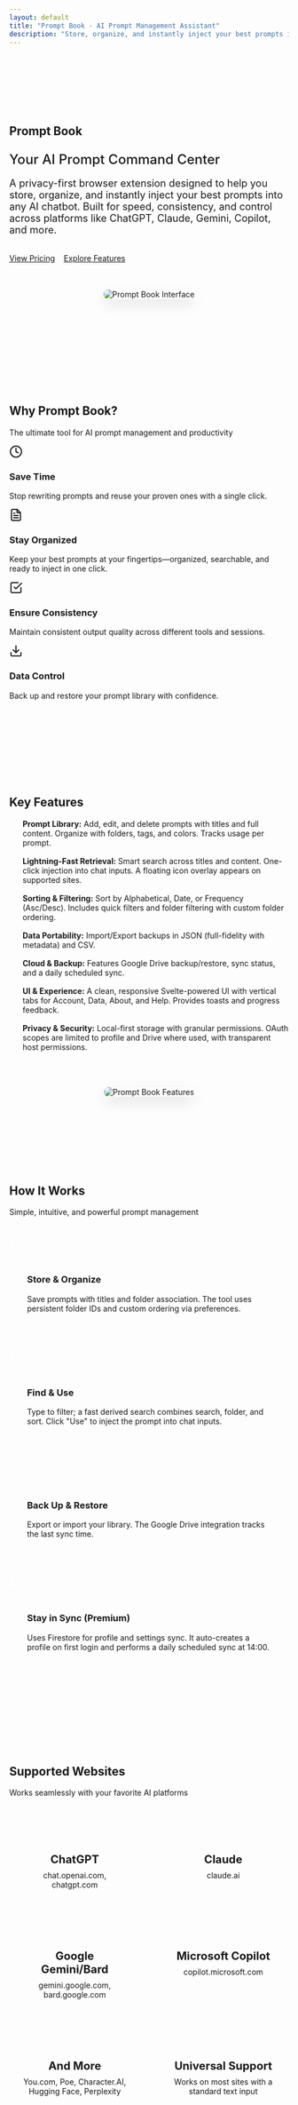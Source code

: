 ```yaml
---
layout: default
title: "Prompt Book - AI Prompt Management Assistant"
description: "Store, organize, and instantly inject your best prompts into any AI chatbot with our privacy-first browser extension."
---
```


<section class="product-hero-section">
  <div class="container">
    <div class="product-hero-content">
      <h1>Prompt Book</h1>
      <p class="product-tagline">Your AI Prompt Command Center</p>
      <p class="product-description">A privacy-first browser extension designed to help you store, organize, and instantly inject your best prompts into any AI chatbot. Built for speed, consistency, and control across platforms like ChatGPT, Claude, Gemini, Copilot, and more.</p>
      <div class="product-cta">
        <a href="#pricing" class="btn btn-primary btn-lg">View Pricing</a>
        <a href="#features" class="btn btn-outline btn-lg">Explore Features</a>
      </div>
    </div>
    <div class="product-hero-image">
      <img src="{{ site.baseurl }}/assets/images/prompt-book-hero.svg" alt="Prompt Book Interface" class="product-image">
    </div>
  </div>
</section>

<section id="features" class="product-features-section">
  <div class="container">
    <div class="section-header">
      <h2>Why Prompt Book?</h2>
      <p>The ultimate tool for AI prompt management and productivity</p>
    </div>
    <div class="features-grid">
      <div class="feature-card">
        <div class="feature-icon">
          <svg xmlns="http://www.w3.org/2000/svg" width="24" height="24" viewBox="0 0 24 24" fill="none" stroke="currentColor" stroke-width="2" stroke-linecap="round" stroke-linejoin="round"><circle cx="12" cy="12" r="10"></circle><polyline points="12 6 12 12 16 14"></polyline></svg>
        </div>
        <h3>Save Time</h3>
        <p>Stop rewriting prompts and reuse your proven ones with a single click.</p>
      </div>
      <div class="feature-card">
        <div class="feature-icon">
          <svg xmlns="http://www.w3.org/2000/svg" width="24" height="24" viewBox="0 0 24 24" fill="none" stroke="currentColor" stroke-width="2" stroke-linecap="round" stroke-linejoin="round"><path d="M14 2H6a2 2 0 0 0-2 2v16a2 2 0 0 0 2 2h12a2 2 0 0 0 2-2V8z"></path><polyline points="14 2 14 8 20 8"></polyline><line x1="16" y1="13" x2="8" y2="13"></line><line x1="16" y1="17" x2="8" y2="17"></line><polyline points="10 9 9 9 8 9"></polyline></svg>
        </div>
        <h3>Stay Organized</h3>
        <p>Keep your best prompts at your fingertips—organized, searchable, and ready to inject in one click.</p>
      </div>
      <div class="feature-card">
        <div class="feature-icon">
          <svg xmlns="http://www.w3.org/2000/svg" width="24" height="24" viewBox="0 0 24 24" fill="none" stroke="currentColor" stroke-width="2" stroke-linecap="round" stroke-linejoin="round"><polyline points="9 11 12 14 22 4"></polyline><path d="M21 12v7a2 2 0 0 1-2 2H5a2 2 0 0 1-2-2V5a2 2 0 0 1 2-2h11"></path></svg>
        </div>
        <h3>Ensure Consistency</h3>
        <p>Maintain consistent output quality across different tools and sessions.</p>
      </div>
      <div class="feature-card">
        <div class="feature-icon">
          <svg xmlns="http://www.w3.org/2000/svg" width="24" height="24" viewBox="0 0 24 24" fill="none" stroke="currentColor" stroke-width="2" stroke-linecap="round" stroke-linejoin="round"><path d="M21 15v4a2 2 0 0 1-2 2H5a2 2 0 0 1-2-2v-4"></path><polyline points="7 10 12 15 17 10"></polyline><line x1="12" y1="15" x2="12" y2="3"></line></svg>
        </div>
        <h3>Data Control</h3>
        <p>Back up and restore your prompt library with confidence.</p>
      </div>
    </div>
  </div>
</section>

<section class="product-details-section">
  <div class="container">
    <div class="product-details-content">
      <div class="product-details-text">
        <h2>Key Features</h2>
        <ul class="feature-list">
          <li>
            <strong>Prompt Library:</strong> Add, edit, and delete prompts with titles and full content. Organize with folders, tags, and colors. Tracks usage per prompt.
          </li>
          <li>
            <strong>Lightning-Fast Retrieval:</strong> Smart search across titles and content. One-click injection into chat inputs. A floating icon overlay appears on supported sites.
          </li>
          <li>
            <strong>Sorting & Filtering:</strong> Sort by Alphabetical, Date, or Frequency (Asc/Desc). Includes quick filters and folder filtering with custom folder ordering.
          </li>
          <li>
            <strong>Data Portability:</strong> Import/Export backups in JSON (full-fidelity with metadata) and CSV.
          </li>
          <li>
            <strong>Cloud & Backup:</strong> Features Google Drive backup/restore, sync status, and a daily scheduled sync.
          </li>
          <li>
            <strong>UI & Experience:</strong> A clean, responsive Svelte-powered UI with vertical tabs for Account, Data, About, and Help. Provides toasts and progress feedback.
          </li>
          <li>
            <strong>Privacy & Security:</strong> Local-first storage with granular permissions. OAuth scopes are limited to profile and Drive where used, with transparent host permissions.
          </li>
        </ul>
      </div>
      <div class="product-details-image">
        <img src="{{ site.baseurl }}/assets/images/prompt-book-features.svg" alt="Prompt Book Features" class="product-image">
      </div>
    </div>
  </div>
</section>

<section class="product-how-it-works-section">
  <div class="container">
    <div class="section-header">
      <h2>How It Works</h2>
      <p>Simple, intuitive, and powerful prompt management</p>
    </div>
    <div class="how-it-works-steps">
      <div class="step-card">
        <div class="step-number">1</div>
        <h3>Store & Organize</h3>
        <p>Save prompts with titles and folder association. The tool uses persistent folder IDs and custom ordering via preferences.</p>
      </div>
      <div class="step-card">
        <div class="step-number">2</div>
        <h3>Find & Use</h3>
        <p>Type to filter; a fast derived search combines search, folder, and sort. Click "Use" to inject the prompt into chat inputs.</p>
      </div>
      <div class="step-card">
        <div class="step-number">3</div>
        <h3>Back Up & Restore</h3>
        <p>Export or import your library. The Google Drive integration tracks the last sync time.</p>
      </div>
      <div class="step-card">
        <div class="step-number">4</div>
        <h3>Stay in Sync (Premium)</h3>
        <p>Uses Firestore for profile and settings sync. It auto-creates a profile on first login and performs a daily scheduled sync at 14:00.</p>
      </div>
    </div>
  </div>
</section>

<section class="product-compatibility-section">
  <div class="container">
    <div class="section-header">
      <h2>Supported Websites</h2>
      <p>Works seamlessly with your favorite AI platforms</p>
    </div>
    <div class="compatibility-grid">
      <div class="compatibility-item">
        <h3>ChatGPT</h3>
        <p>chat.openai.com, chatgpt.com</p>
      </div>
      <div class="compatibility-item">
        <h3>Claude</h3>
        <p>claude.ai</p>
      </div>
      <div class="compatibility-item">
        <h3>Google Gemini/Bard</h3>
        <p>gemini.google.com, bard.google.com</p>
      </div>
      <div class="compatibility-item">
        <h3>Microsoft Copilot</h3>
        <p>copilot.microsoft.com</p>
      </div>
      <div class="compatibility-item">
        <h3>And More</h3>
        <p>You.com, Poe, Character.AI, Hugging Face, Perplexity</p>
      </div>
      <div class="compatibility-item">
        <h3>Universal Support</h3>
        <p>Works on most sites with a standard text input</p>
      </div>
    </div>
  </div>
</section>

<section class="product-audience-section">
  <div class="container">
    <div class="section-header">
      <h2>Who It's For</h2>
      <p>Designed for everyone who works with AI tools</p>
    </div>
    <div class="audience-grid">
      <div class="audience-card">
        <div class="audience-icon">
          <svg xmlns="http://www.w3.org/2000/svg" width="24" height="24" viewBox="0 0 24 24" fill="none" stroke="currentColor" stroke-width="2" stroke-linecap="round" stroke-linejoin="round"><path d="M12 20h9"></path><path d="M16.5 3.5a2.121 2.121 0 0 1 3 3L7 19l-4 1 1-4L16.5 3.5z"></path></svg>
        </div>
        <h3>Creators & Researchers</h3>
        <p>Ideal for curating prompts for content generation, brainstorming, and analysis.</p>
      </div>
      <div class="audience-card">
        <div class="audience-icon">
          <svg xmlns="http://www.w3.org/2000/svg" width="24" height="24" viewBox="0 0 24 24" fill="none" stroke="currentColor" stroke-width="2" stroke-linecap="round" stroke-linejoin="round"><polyline points="16 18 22 12 16 6"></polyline><polyline points="8 6 2 12 8 18"></polyline></svg>
        </div>
        <h3>Developers & Analysts</h3>
        <p>Helps standardize prompts for tasks like code review, refactoring, and data analysis.</p>
      </div>
      <div class="audience-card">
        <div class="audience-icon">
          <svg xmlns="http://www.w3.org/2000/svg" width="24" height="24" viewBox="0 0 24 24" fill="none" stroke="currentColor" stroke-width="2" stroke-linecap="round" stroke-linejoin="round"><path d="M17 21v-2a4 4 0 0 0-4-4H5a4 4 0 0 0-4 4v2"></path><circle cx="9" cy="7" r="4"></circle><path d="M23 21v-2a4 4 0 0 0-3-3.87"></path><path d="M16 3.13a4 4 0 0 1 0 7.75"></path></svg>
        </div>
        <h3>Teams & Consultants</h3>
        <p>Facilitates consistent prompt patterns across clients and projects with shareable backups.</p>
      </div>
    </div>
  </div>
</section>

<section id="pricing" class="product-pricing-section">
  <div class="container">
    <div class="section-header">
      <h2>Plans & Pricing</h2>
      <p>Choose the plan that fits your workflow</p>
    </div>
    <div class="pricing-grid">
      <div class="pricing-card">
        <div class="pricing-header">
          <h3>Free</h3>
          <div class="price">$0<span>/forever</span></div>
        </div>
        <div class="pricing-features">
          <ul>
            <li>Prompt library: add/edit/delete</li>
            <li>Search and quick input</li>
            <li>Basic folders and tags</li>
            <li>Core UI and quick filters</li>
            <li>Local storage</li>
            <li>In-session sorting (alphabetical/date/frequency)</li>
          </ul>
        </div>
        <div class="pricing-cta">
          <a href="#" class="btn btn-outline">Get Started</a>
        </div>
      </div>
      <div class="pricing-card featured">
        <div class="pricing-badge">Most Popular</div>
        <div class="pricing-header">
          <h3>Premium Monthly</h3>
          <div class="price">$4.99<span>/month</span></div>
        </div>
        <div class="pricing-features">
          <ul>
            <li><strong>Everything in Free</strong></li>
            <li>Usage count enabled</li>
            <li>Custom folder ordering persistence</li>
            <li>Data export (JSON/CSV)</li>
            <li>Google Drive backup + restore</li>
            <li>Cloud settings sync (login, daily scheduled sync)</li>
            <li>Priority updates and support</li>
          </ul>
        </div>
        <div class="pricing-cta">
          <a href="#" class="btn btn-primary">Subscribe Now</a>
        </div>
      </div>
      <div class="pricing-card">
        <div class="pricing-header">
          <h3>Premium Lifetime</h3>
          <div class="price">$39<span>/one-time</span></div>
        </div>
        <div class="pricing-features">
          <ul>
            <li><strong>All Premium Monthly features</strong></li>
            <li>One-time payment</li>
          </ul>
        </div>
        <div class="pricing-cta">
          <a href="#" class="btn btn-outline">Buy Now</a>
        </div>
      </div>
    </div>
  </div>
</section>

<section class="product-roadmap-section">
  <div class="container">
    <div class="section-header">
      <h2>Roadmap Highlights</h2>
      <p>What's coming next for Prompt Book</p>
    </div>
    <div class="roadmap-items">
      <div class="roadmap-item">
        <div class="roadmap-icon">
          <svg xmlns="http://www.w3.org/2000/svg" width="24" height="24" viewBox="0 0 24 24" fill="none" stroke="currentColor" stroke-width="2" stroke-linecap="round" stroke-linejoin="round"><path d="M17 21v-2a4 4 0 0 0-4-4H5a4 4 0 0 0-4 4v2"></path><circle cx="9" cy="7" r="4"></circle><path d="M23 21v-2a4 4 0 0 0-3-3.87"></path><path d="M16 3.13a4 4 0 0 1 0 7.75"></path></svg>
        </div>
        <h3>Team sharing and collaboration options</h3>
      </div>
      <div class="roadmap-item">
        <div class="roadmap-icon">
          <svg xmlns="http://www.w3.org/2000/svg" width="24" height="24" viewBox="0 0 24 24" fill="none" stroke="currentColor" stroke-width="2" stroke-linecap="round" stroke-linejoin="round"><path d="M14 2H6a2 2 0 0 0-2 2v16a2 2 0 0 0 2 2h12a2 2 0 0 0 2-2V8z"></path><polyline points="14 2 14 8 20 8"></polyline><line x1="16" y1="13" x2="8" y2="13"></line><line x1="16" y1="17" x2="8" y2="17"></line><polyline points="10 9 9 9 8 9"></polyline></svg>
        </div>
        <h3>Advanced templates with variables and dynamic fields</h3>
      </div>
      <div class="roadmap-item">
        <div class="roadmap-icon">
          <svg xmlns="http://www.w3.org/2000/svg" width="24" height="24" viewBox="0 0 24 24" fill="none" stroke="currentColor" stroke-width="2" stroke-linecap="round" stroke-linejoin="round"><polyline points="16 18 22 12 16 6"></polyline><polyline points="8 6 2 12 8 18"></polyline></svg>
        </div>
        <h3>More integrations and site-specific enhancements</h3>
      </div>
      <div class="roadmap-item">
        <div class="roadmap-icon">
          <svg xmlns="http://www.w3.org/2000/svg" width="24" height="24" viewBox="0 0 24 24" fill="none" stroke="currentColor" stroke-width="2" stroke-linecap="round" stroke-linejoin="round"><path d="M21 15v4a2 2 0 0 1-2 2H5a2 2 0 0 1-2-2v-4"></path><polyline points="17 8 12 3 7 8"></polyline><line x1="12" y1="3" x2="12" y2="15"></line></svg>
        </div>
        <h3>Automated periodic Google Drive backups</h3>
      </div>
    </div>
  </div>
</section>

<section class="cta-section">
  <div class="container">
    <h2>Ready to Boost Your AI Productivity?</h2>
    <p>Install the extension today and start organizing your AI prompts like a pro.</p>
    <a href="#" class="btn btn-lg">Get Prompt Book Now</a>
  </div>
</section>

<style>
  /* Product page specific styles */
  .product-hero-section {
    padding: 6rem 0;
    position: relative;
    overflow: hidden;
  }
  
  .product-hero-content {
    max-width: 600px;
  }
  
  .product-tagline {
    font-size: 1.5rem;
    color: var(--color-primary);
    margin-bottom: 1rem;
    font-weight: 500;
  }
  
  .product-description {
    font-size: 1.125rem;
    margin-bottom: 2rem;
    color: var(--color-text-secondary);
  }
  
  .product-cta {
    display: flex;
    flex-wrap: wrap;
    gap: 1rem;
    margin-bottom: 2rem;
  }
  
  .product-hero-image {
    margin-top: 3rem;
    text-align: center;
  }
  
  .product-image {
    max-width: 100%;
    border-radius: 0.5rem;
    box-shadow: 0 10px 25px rgba(0, 0, 0, 0.1);
  }
  
  .product-features-section {
    padding: 4rem 0;
    background-color: var(--color-bg-secondary);
  }
  
  .product-details-section {
    padding: 4rem 0;
  }
  
  .product-details-content {
    display: flex;
    flex-wrap: wrap;
    gap: 3rem;
    align-items: center;
  }
  
  .product-details-text {
    flex: 1;
    min-width: 300px;
  }
  
  .product-details-image {
    flex: 1;
    min-width: 300px;
    text-align: center;
  }
  
  .feature-list {
    list-style-type: none;
    padding: 0;
  }
  
  .feature-list li {
    margin-bottom: 1rem;
    padding-left: 1.5rem;
    position: relative;
  }
  
  .feature-list li::before {
    content: "";
    position: absolute;
    left: 0;
    top: 0.5rem;
    width: 0.5rem;
    height: 0.5rem;
    border-radius: 50%;
    background-color: var(--color-primary);
  }
  
  .product-how-it-works-section {
    padding: 4rem 0;
    background-color: var(--color-bg-secondary);
  }
  
  .how-it-works-steps {
    display: grid;
    grid-template-columns: repeat(auto-fit, minmax(250px, 1fr));
    gap: 2rem;
    margin-top: 3rem;
  }
  
  .step-card {
    background-color: var(--color-card-bg);
    border-radius: 0.5rem;
    padding: 2rem;
    box-shadow: 0 4px 6px var(--color-card-shadow);
    position: relative;
  }
  
  .step-number {
    position: absolute;
    top: -1rem;
    left: -1rem;
    width: 2.5rem;
    height: 2.5rem;
    border-radius: 50%;
    background: var(--gradient-primary);
    color: white;
    display: flex;
    align-items: center;
    justify-content: center;
    font-weight: 700;
    font-size: 1.25rem;
  }
  
  .product-compatibility-section {
    padding: 4rem 0;
  }
  
  .compatibility-grid {
    display: grid;
    grid-template-columns: repeat(auto-fit, minmax(200px, 1fr));
    gap: 2rem;
    margin-top: 3rem;
  }
  
  .compatibility-item {
    text-align: center;
    padding: 1.5rem;
    background-color: var(--color-bg-secondary);
    border-radius: 0.5rem;
  }
  
  .compatibility-item h3 {
    margin-bottom: 0.5rem;
    font-size: 1.25rem;
  }
  
  .compatibility-item p {
    color: var(--color-text-secondary);
    font-size: 0.875rem;
    margin: 0;
  }
  
  .product-audience-section {
    padding: 4rem 0;
    background-color: var(--color-bg-secondary);
  }
  
  .audience-grid {
    display: grid;
    grid-template-columns: repeat(auto-fit, minmax(300px, 1fr));
    gap: 2rem;
    margin-top: 3rem;
  }
  
  .audience-card {
    background-color: var(--color-card-bg);
    border-radius: 0.5rem;
    padding: 2rem;
    box-shadow: 0 4px 6px var(--color-card-shadow);
  }
  
  .audience-icon {
    width: 3rem;
    height: 3rem;
    border-radius: 50%;
    background: var(--gradient-primary);
    color: white;
    display: flex;
    align-items: center;
    justify-content: center;
    margin-bottom: 1.5rem;
  }
  
  .product-pricing-section {
    padding: 4rem 0;
  }
  
  .pricing-grid {
    display: grid;
    grid-template-columns: repeat(auto-fit, minmax(300px, 1fr));
    gap: 2rem;
    margin-top: 3rem;
  }
  
  .pricing-card {
    background-color: var(--color-card-bg);
    border-radius: 0.5rem;
    padding: 2rem;
    box-shadow: 0 4px 6px var(--color-card-shadow);
    position: relative;
    transition: transform 0.3s ease, box-shadow 0.3s ease;
    display: flex;
    flex-direction: column;
  }
  
  .pricing-card.featured {
    transform: scale(1.05);
    box-shadow: 0 10px 20px var(--color-card-shadow);
    border: 2px solid var(--color-primary);
    z-index: 1;
  }
  
  .pricing-badge {
    position: absolute;
    top: -1rem;
    right: 1rem;
    background: var(--gradient-primary);
    color: white;
    padding: 0.5rem 1rem;
    border-radius: 2rem;
    font-size: 0.875rem;
    font-weight: 600;
  }
  
  .pricing-header {
    text-align: center;
    margin-bottom: 2rem;
    padding-bottom: 1.5rem;
    border-bottom: 1px solid var(--color-border);
  }
  
  .pricing-header h3 {
    margin-bottom: 1rem;
  }
  
  .price {
    font-size: 2.5rem;
    font-weight: 700;
    color: var(--color-primary);
  }
  
  .price span {
    font-size: 1rem;
    font-weight: 400;
    color: var(--color-text-secondary);
  }
  
  .pricing-features {
    flex-grow: 1;
    margin-bottom: 2rem;
  }
  
  .pricing-features ul {
    list-style-type: none;
    padding: 0;
  }
  
  .pricing-features li {
    margin-bottom: 0.75rem;
    padding-left: 1.5rem;
    position: relative;
  }
  
  .pricing-features li::before {
    content: "✓";
    position: absolute;
    left: 0;
    color: var(--color-primary);
    font-weight: 700;
  }
  
  .pricing-cta {
    text-align: center;
  }
  
  .product-roadmap-section {
    padding: 4rem 0;
    background-color: var(--color-bg-secondary);
  }
  
  .roadmap-items {
    display: grid;
    grid-template-columns: repeat(auto-fit, minmax(250px, 1fr));
    gap: 2rem;
    margin-top: 3rem;
  }
  
  .roadmap-item {
    background-color: var(--color-card-bg);
    border-radius: 0.5rem;
    padding: 2rem;
    box-shadow: 0 4px 6px var(--color-card-shadow);
    display: flex;
    flex-direction: column;
    align-items: center;
    text-align: center;
  }
  
  .roadmap-icon {
    width: 3rem;
    height: 3rem;
    border-radius: 50%;
    background: var(--gradient-primary);
    color: white;
    display: flex;
    align-items: center;
    justify-content: center;
    margin-bottom: 1.5rem;
  }
  
  @media (max-width: 767px) {
    .pricing-card.featured {
      transform: scale(1);
    }
  }
</style>
